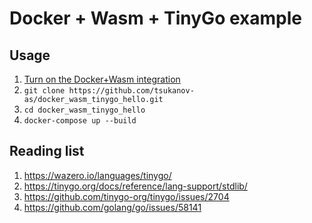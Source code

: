 # Docker + Wasm + TinyGo example

## Usage
1. [Turn on the Docker+Wasm integration](https://docs.docker.com/desktop/wasm/#turn-on-the-dockerwasm-integration)
2. `git clone https://github.com/tsukanov-as/docker_wasm_tinygo_hello.git`
3. `cd docker_wasm_tinygo_hello`
4. `docker-compose up --build`

## Reading list
1. https://wazero.io/languages/tinygo/
2. https://tinygo.org/docs/reference/lang-support/stdlib/
3. https://github.com/tinygo-org/tinygo/issues/2704
4. https://github.com/golang/go/issues/58141
